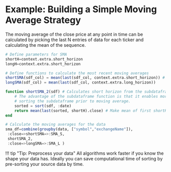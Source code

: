 # Example: Building a Simple Moving Average Strategy



The moving average of the close price at any point in time can be calculated by picking the last N entries of data for each ticker and calculating the mean of the sequence. 
```julia
# Define parameters for SMA
shortH=context.extra.short_horizon
longH=context.extra.short_horizon

# Define functions to calculate the most recent moving averages
shortSMA(sdf_col) = mean(last(sdf_col, context.extra.short_horizon)) # Calculate short horizon from a single column
longSMA(sdf_col) = mean(last(sdf_col, context.extra.long_horizon))

function shortSMA_2(sdf) # Calculates short horizon from the subdataframe
    # The advantage of the subdataframe function is that it enables more complex behaviour as 
    # sorting the subdataframe prior to moving average.
    sorted = sort(sdf, :date) 
    return mean(last(sorted, shortH).close) # Make mean of first shortH results
end

# Calculate the moving averages for the data
sma_df=combine(groupby(data, ["symbol","exchangeName"]),
 :close=>shortSMA=>:SMA_S,
 shortSMA_2,
 :close=>longSMA=>:SMA_L )
```

!!! tip "Tip: Preprocess your data"
    All algorithms work faster if you know the shape your data has. Ideally you can save computational time of sorting by pre-sorting your source data by time.